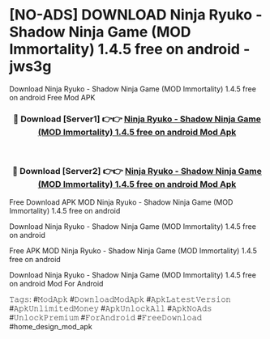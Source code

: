 # [NO-ADS] DOWNLOAD Ninja Ryuko - Shadow Ninja Game (MOD Immortality) 1.4.5 free on android - jws3g
Download Ninja Ryuko - Shadow Ninja Game (MOD Immortality) 1.4.5 free on android Free Mod APK

<div align="center">
<h3>🔴 Download [Server1] 👉👉 <a href="https://apk-comot.site?title=Ninja_Ryuko_-_Shadow_Ninja_Game_(MOD_Immortality)_1.4.5_free_on_android">Ninja Ryuko - Shadow Ninja Game (MOD Immortality) 1.4.5 free on android Mod Apk</a></h3><br>

<h3>🔴 Download [Server2] 👉👉 <a href="https://apk-comot.site?title=Ninja_Ryuko_-_Shadow_Ninja_Game_(MOD_Immortality)_1.4.5_free_on_android">Ninja Ryuko - Shadow Ninja Game (MOD Immortality) 1.4.5 free on android Mod Apk</a></h3>
</div>


Free Download APK MOD Ninja Ryuko - Shadow Ninja Game (MOD Immortality) 1.4.5 free on android

Download Ninja Ryuko - Shadow Ninja Game (MOD Immortality) 1.4.5 free on android 

Free APK MOD Ninja Ryuko - Shadow Ninja Game (MOD Immortality) 1.4.5 free on android 

Download Ninja Ryuko - Shadow Ninja Game (MOD Immortality) 1.4.5 free on android Mod For Android

𝚃𝚊𝚐𝚜: #𝙼𝚘𝚍𝙰𝚙𝚔 #𝙳𝚘𝚠𝚗𝚕𝚘𝚊𝚍𝙼𝚘𝚍𝙰𝚙𝚔 #𝙰𝚙𝚔𝙻𝚊𝚝𝚎𝚜𝚝𝚅𝚎𝚛𝚜𝚒𝚘𝚗 #𝙰𝚙𝚔𝚄𝚗𝚕𝚒𝚖𝚒𝚝𝚎𝚍𝙼𝚘𝚗𝚎𝚢 #𝙰𝚙𝚔𝚄𝚗𝚕𝚘𝚌𝚔𝙰𝚕𝚕 #𝙰𝚙𝚔𝙽𝚘𝙰𝚍𝚜 #𝚄𝚗𝚕𝚘𝚌𝚔𝙿𝚛𝚎𝚖𝚒𝚞𝚖 #𝙵𝚘𝚛𝙰𝚗𝚍𝚛𝚘𝚒𝚍 #𝙵𝚛𝚎𝚎𝙳𝚘𝚠𝚗𝚕𝚘𝚊𝚍 #home_design_mod_apk